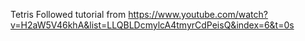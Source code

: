 Tetris
Followed tutorial from https://www.youtube.com/watch?v=H2aW5V46khA&list=LLQBLDcmylcA4tmyrCdPeisQ&index=6&t=0s
